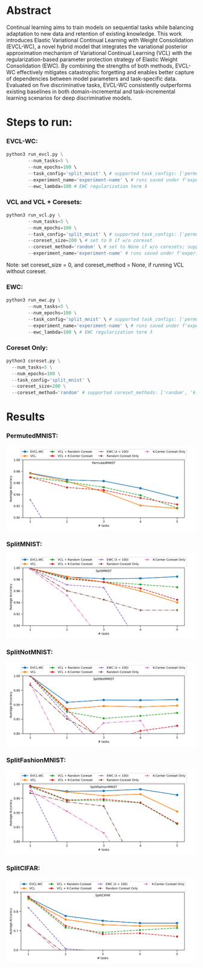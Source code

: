 # Abstract
Continual learning aims to train models on sequential tasks while balancing adaptation to new data and retention of existing knowledge. This work introduces Elastic Variational Continual Learning with Weight Consolidation (EVCL-WC), a novel hybrid model that integrates the variational posterior approximation mechanism of Variational Continual Learning (VCL) with the regularization-based parameter protection strategy of Elastic Weight Consolidation (EWC). By combining the strengths of both methods, EVCL-WC effectively mitigates catastrophic forgetting and enables better capture of dependencies between model parameters and task-specific data. Evaluated on five discriminative tasks, EVCL-WC consistently outperforms existing baselines in both domain-incremental and task-incremental learning scenarios for deep discriminative models.

# Steps to run:
### EVCL-WC:
```python
python3 run_evcl.py \
        --num_tasks=5 \
        --num_epochs=100 \ 
        --task_config='split_mnist' \ # supported task_configs: ['permuted_mnist', 'split_mnist', 'no_mnist', 'fashion_mnist', 'split_cifar']
        --experiment_name='experiment-name' \ # runs saved under f'experiments/{task_config}/{experiment_name}.csv'
        --ewc_lambda=100 # EWC regularization term λ
```

### VCL and VCL + Coresets:
```python
python3 run_vcl.py \
        --num_tasks=5 \
        --num_epochs=100 \
        --task_config='split_mnist' \ # supported task_configs: ['permuted_mnist', 'split_mnist', 'no_mnist', 'fashion_mnist', 'split_cifar']
        --coreset_size=200 \ # set to 0 if w/o coreset
        --coreset_method='random' \ # set to None if w/o coresets; supported coreset_methods: ['random', 'k-center', 'pca-k-center', 'class_balanced']
        --experiment_name='experiment-name' # runs saved under f'experiments/{task_config}/{experiment_name}.csv'
```
Note: set coreset_size = 0, and coreset_method = None, if running VCL without coreset.

### EWC:
```python
python3 run_ewc.py \
        --num_tasks=5 \
        --num_epochs=100 \
        --task_config='split_mnist' \ # supported task_configs: ['permuted_mnist', 'split_mnist', 'no_mnist', 'fashion_mnist', 'split_cifar']
        --experiment_name='experiment-name' \ # runs saved under f'experiments/{task_config}/{experiment_name}.csv'
        --ewc_lambda=100 \ # EWC regularization term λ
```

### Coreset Only:
```python
python3 coreset.py \
  --num_tasks=5 \
  --num_epochs=100 \
  --task_config='split_mnist' \
  --coreset_size=200 \
  --coreset_method='random' # supported coreset_methods: ['random', 'k-center', 'pca-k-center', 'class_balanced']
```

# Results
### PermutedMNIST:
![Permuted MNIST Plot](https://github.com/hunarbatra/elastic-variational-continual-learning/blob/main/plots/permuted_mnist.png)

### SplitMNIST:
![Split MNIST Plot](https://github.com/hunarbatra/elastic-variational-continual-learning/blob/main/plots/split_mnist.png)

### SplitNotMNIST:
![Split Not MNIST Plot](https://github.com/hunarbatra/elastic-variational-continual-learning/blob/main/plots/no_mnist.png)

### SplitFashionMNIST:
![Split Fashion MNIST Plot](https://github.com/hunarbatra/elastic-variational-continual-learning/blob/main/plots/fashion_mnist.png)

### SplitCIFAR:
![Split CIFAR Plot](https://github.com/hunarbatra/elastic-variational-continual-learning/blob/main/plots/split_cifar.png)

